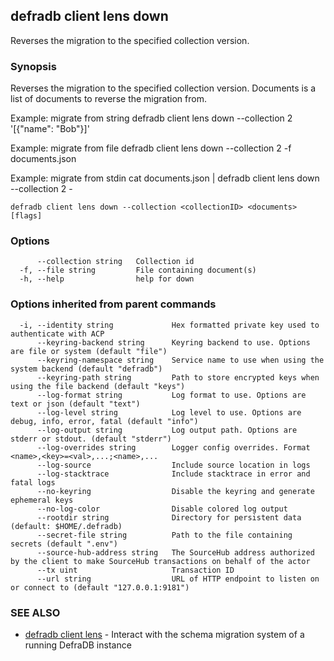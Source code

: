 ## defradb client lens down

Reverses the migration to the specified collection version.

### Synopsis

Reverses the migration to the specified collection version.
Documents is a list of documents to reverse the migration from.

Example: migrate from string
  defradb client lens down --collection 2 '[{"name": "Bob"}]'

Example: migrate from file
  defradb client lens down --collection 2 -f documents.json

Example: migrate from stdin
  cat documents.json | defradb client lens down --collection 2 -
		

```
defradb client lens down --collection <collectionID> <documents> [flags]
```

### Options

```
      --collection string   Collection id
  -f, --file string         File containing document(s)
  -h, --help                help for down
```

### Options inherited from parent commands

```
  -i, --identity string             Hex formatted private key used to authenticate with ACP
      --keyring-backend string      Keyring backend to use. Options are file or system (default "file")
      --keyring-namespace string    Service name to use when using the system backend (default "defradb")
      --keyring-path string         Path to store encrypted keys when using the file backend (default "keys")
      --log-format string           Log format to use. Options are text or json (default "text")
      --log-level string            Log level to use. Options are debug, info, error, fatal (default "info")
      --log-output string           Log output path. Options are stderr or stdout. (default "stderr")
      --log-overrides string        Logger config overrides. Format <name>,<key>=<val>,...;<name>,...
      --log-source                  Include source location in logs
      --log-stacktrace              Include stacktrace in error and fatal logs
      --no-keyring                  Disable the keyring and generate ephemeral keys
      --no-log-color                Disable colored log output
      --rootdir string              Directory for persistent data (default: $HOME/.defradb)
      --secret-file string          Path to the file containing secrets (default ".env")
      --source-hub-address string   The SourceHub address authorized by the client to make SourceHub transactions on behalf of the actor
      --tx uint                     Transaction ID
      --url string                  URL of HTTP endpoint to listen on or connect to (default "127.0.0.1:9181")
```

### SEE ALSO

* [defradb client lens](defradb_client_lens.md)	 - Interact with the schema migration system of a running DefraDB instance

